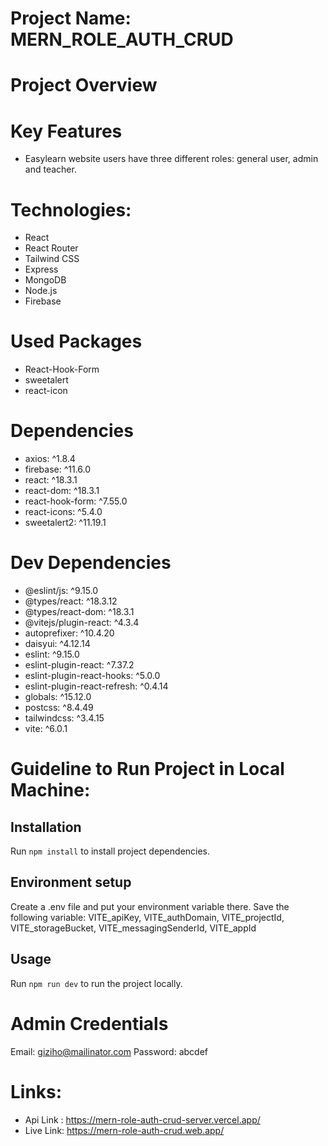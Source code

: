 # Project Name: MERN_ROLE_AUTH_CRUD



# Project Overview



# Key Features

* Easylearn website users have three different roles: general user, admin and teacher.




# Technologies: 
* React
* React Router
* Tailwind CSS
* Express
* MongoDB
* Node.js
* Firebase


# Used Packages
* React-Hook-Form
* sweetalert
* react-icon


# Dependencies

*  axios: ^1.8.4
*  firebase: ^11.6.0
*  react: ^18.3.1
*  react-dom: ^18.3.1
*  react-hook-form: ^7.55.0
*  react-icons: ^5.4.0
*  sweetalert2: ^11.19.1




# Dev Dependencies

* @eslint/js: ^9.15.0
* @types/react: ^18.3.12
* @types/react-dom: ^18.3.1
* @vitejs/plugin-react: ^4.3.4
* autoprefixer: ^10.4.20
* daisyui: ^4.12.14
* eslint: ^9.15.0
* eslint-plugin-react: ^7.37.2
* eslint-plugin-react-hooks: ^5.0.0
* eslint-plugin-react-refresh: ^0.4.14
* globals: ^15.12.0
* postcss: ^8.4.49
* tailwindcss: ^3.4.15
* vite: ^6.0.1


# Guideline to Run Project in Local Machine:

## Installation

Run `npm install` to install project dependencies.

## Environment setup
Create a .env file and put your environment variable there. Save the following variable:
VITE_apiKey,
VITE_authDomain,
VITE_projectId,
VITE_storageBucket,
VITE_messagingSenderId,
VITE_appId

## Usage
Run `npm run dev` to run the project locally.

# Admin Credentials

Email: giziho@mailinator.com
Password: abcdef

# Links: 

* Api Link : https://mern-role-auth-crud-server.vercel.app/
* Live Link: https://mern-role-auth-crud.web.app/